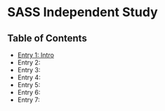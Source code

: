 # SASS Independent Study

## Table of Contents

+ [Entry 1: Intro](entries/entry01-plan.md)
+ Entry 2:
+ Entry 3:
+ Entry 4: 
+ Entry 5:
+ Entry 6:
+ Entry 7:

